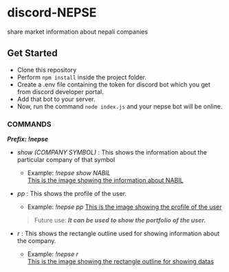 # discord-NEPSE
share market information about nepali companies

## Get Started
- Clone this repository
- Perform `npm install` inside the project folder.
- Create a .env file containing the token for discord bot which you get from discord developer portal.
- Add that bot to your server.
- Now, run the command `node index.js` and your nepse bot will be online.

### COMMANDS
  ***Prefix: _!nepse_***
  - *show (COMPANY SYMBOL)* : This shows the information about the particular company of that symbol
    - Example: *!nepse show NABIL* <br>
    [This is the image showing the information about NABIL](/images/showData.jpg)
    
  - *pp* : This shows the profile of the user.
    - Example: *!nepse pp*
    [This is the image showing the profile of the user](/images/pp.jpg) <br>
    > Future use: ***It can be used to show the _portfolio_ of the user.***
    
  - *r* : This shows the rectangle outline used for showing information about the company.
    - Example: *!nepse r* <br>
    [This is the image showing the rectangle outline for showing datas](/images/r.jpg)
